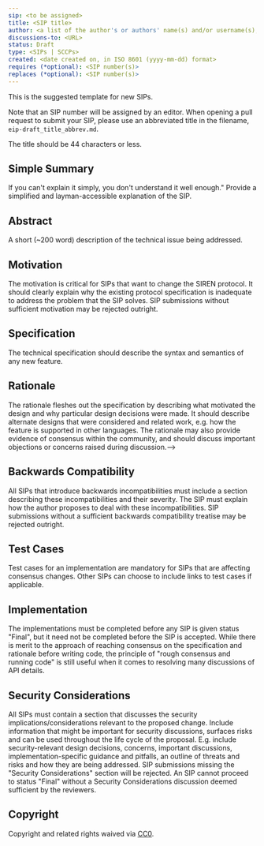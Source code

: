 ```yaml
---
sip: <to be assigned>
title: <SIP title>
author: <a list of the author's or authors' name(s) and/or username(s), or name(s) and email(s), e.g. (use with the parentheses or triangular brackets): FirstName LastName (@GitHubUsername), FirstName LastName <foo@bar.com>, FirstName (@GitHubUsername) and GitHubUsername (@GitHubUsername)>
discussions-to: <URL>
status: Draft
type: <SIPs | SCCPs>
created: <date created on, in ISO 8601 (yyyy-mm-dd) format>
requires (*optional): <SIP number(s)>
replaces (*optional): <SIP number(s)>
---
```


<!--You can leave these HTML comments in your merged SIP and delete the visible duplicate text guides, they will not appear and may be helpful to refer to if you edit it again. This is the suggested template for new SIPs. Note that an SIP number will be assigned by an editor. When opening a pull request to submit your SIP, please use an abbreviated title in the filename, `eip-draft_title_abbrev.md`. The title should be 44 characters or less.-->
This is the suggested template for new SIPs.

Note that an SIP number will be assigned by an editor. When opening a pull request to submit your SIP, please use an abbreviated title in the filename, `eip-draft_title_abbrev.md`.

The title should be 44 characters or less.

## Simple Summary
<!--"If you can't explain it simply, you don't understand it well enough." Provide a simplified and layman-accessible explanation of the SIP.-->
If you can't explain it simply, you don't understand it well enough." Provide a simplified and layman-accessible explanation of the SIP.

## Abstract
<!--A short (~200 word) description of the technical issue being addressed.-->
A short (~200 word) description of the technical issue being addressed.

## Motivation
<!--The motivation is critical for SIPs that want to change the SIREN protocol. It should clearly explain why the existing protocol specification is inadequate to address the problem that the SIP solves. SIP submissions without sufficient motivation may be rejected outright.-->
The motivation is critical for SIPs that want to change the SIREN protocol. It should clearly explain why the existing protocol specification is inadequate to address the problem that the SIP solves. SIP submissions without sufficient motivation may be rejected outright.

## Specification
<!--The technical specification should describe the syntax and semantics of any new feature.-->
The technical specification should describe the syntax and semantics of any new feature.

## Rationale
<!--The rationale fleshes out the specification by describing what motivated the design and why particular design decisions were made. It should describe alternate designs that were considered and related work, e.g. how the feature is supported in other languages. The rationale may also provide evidence of consensus within the community, and should discuss important objections or concerns raised during discussion.-->
The rationale fleshes out the specification by describing what motivated the design and why particular design decisions were made. It should describe alternate designs that were considered and related work, e.g. how the feature is supported in other languages. The rationale may also provide evidence of consensus within the community, and should discuss important objections or concerns raised during discussion.-->

## Backwards Compatibility
<!--All SIPs that introduce backwards incompatibilities must include a section describing these incompatibilities and their severity. The SIP must explain how the author proposes to deal with these incompatibilities. SIP submissions without a sufficient backwards compatibility treatise may be rejected outright.-->
All SIPs that introduce backwards incompatibilities must include a section describing these incompatibilities and their severity. The SIP must explain how the author proposes to deal with these incompatibilities. SIP submissions without a sufficient backwards compatibility treatise may be rejected outright.

## Test Cases
<!--Test cases for an implementation are mandatory for SIPs that are affecting consensus changes. Other SIPs can choose to include links to test cases if applicable.-->
Test cases for an implementation are mandatory for SIPs that are affecting consensus changes. Other SIPs can choose to include links to test cases if applicable.

## Implementation
<!--The implementations must be completed before any SIP is given status "Final", but it need not be completed before the SIP is accepted. While there is merit to the approach of reaching consensus on the specification and rationale before writing code, the principle of "rough consensus and running code" is still useful when it comes to resolving many discussions of API details.-->
The implementations must be completed before any SIP is given status "Final", but it need not be completed before the SIP is accepted. While there is merit to the approach of reaching consensus on the specification and rationale before writing code, the principle of "rough consensus and running code" is still useful when it comes to resolving many discussions of API details.

## Security Considerations
<!--All SIPs must contain a section that discusses the security implications/considerations relevant to the proposed change. Include information that might be important for security discussions, surfaces risks and can be used throughout the life cycle of the proposal. E.g. include security-relevant design decisions, concerns, important discussions, implementation-specific guidance and pitfalls, an outline of threats and risks and how they are being addressed. SIP submissions missing the "Security Considerations" section will be rejected. An SIP cannot proceed to status "Final" without a Security Considerations discussion deemed sufficient by the reviewers.-->
All SIPs must contain a section that discusses the security implications/considerations relevant to the proposed change. Include information that might be important for security discussions, surfaces risks and can be used throughout the life cycle of the proposal. E.g. include security-relevant design decisions, concerns, important discussions, implementation-specific guidance and pitfalls, an outline of threats and risks and how they are being addressed. SIP submissions missing the "Security Considerations" section will be rejected. An SIP cannot proceed to status "Final" without a Security Considerations discussion deemed sufficient by the reviewers.

## Copyright
Copyright and related rights waived via [CC0](https://creativecommons.org/publicdomain/zero/1.0/).
